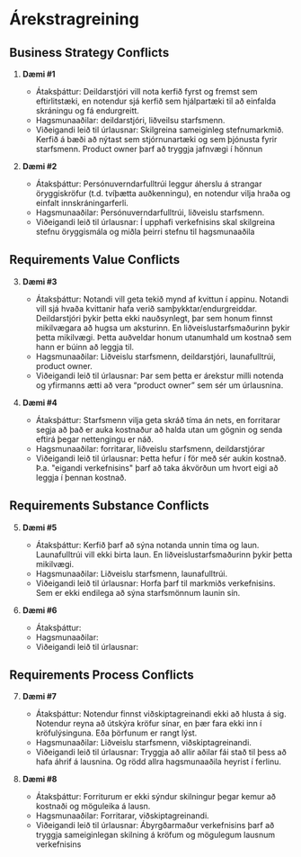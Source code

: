 # Árekstragreining

## Business Strategy Conflicts
1. **Dæmi #1**  
   - Átaksþáttur: Deildarstjóri vill nota kerfið fyrst og fremst sem eftirlitstæki, en notendur sjá kerfið sem hjálpartæki til að einfalda skráningu og fá endurgreitt.
   - Hagsmunaaðilar: deildarstjóri, liðveilsu starfsmenn.
   - Viðeigandi leið til úrlausnar: Skilgreina sameiginleg stefnumarkmið. Kerfið á bæði að nýtast sem stjórnunartæki og sem þjónusta fyrir starfsmenn. Product owner þarf að tryggja jafnvægi í hönnun

2. **Dæmi #2**  
   - Átaksþáttur: Persónuverndarfulltrúi leggur áherslu á strangar öryggiskröfur (t.d. tvíþætta auðkenningu), en notendur vilja hraða og einfalt innskráningarferli.
   - Hagsmunaaðilar: Persónuverndarfulltrúi, liðveislu starfsmenn.
   - Viðeigandi leið til úrlausnar: Í upphafi verkefnisins skal skilgreina stefnu öryggismála og miðla þeirri stefnu til hagsmunaaðila

## Requirements Value Conflicts
3. **Dæmi #3**  
   - Átaksþáttur: Notandi vill geta tekið mynd af kvittun í appinu. Notandi vill sjá hvaða kvittanir hafa verið samþykktar/endurgreiddar. Deildarstjóri þykir þetta ekki nauðsynlegt, þar sem honum finnst mikilvægara að hugsa um aksturinn. En liðveislustarfsmaðurinn þykir þetta mikilvægi. Þetta auðveldar honum utanumhald um kostnað sem hann er búinn að leggja til.
   - Hagsmunaaðilar: Liðveislu starfsmenn, deildarstjóri, launafulltrúi, product owner.
   - Viðeigandi leið til úrlausnar: Þar sem þetta er árekstur milli notenda og yfirmanns ætti að vera “product owner” sem sér um úrlausnina.

4. **Dæmi #4**  
   - Átaksþáttur: Starfsmenn vilja geta skráð tíma án nets, en forritarar segja að það er auka kostnaður að halda utan um gögnin og senda eftirá þegar nettengingu er náð.
   - Hagsmunaaðilar: forritarar, liðveislu starfsmenn, deildarstjórar
   - Viðeigandi leið til úrlausnar: Þetta hefur í för með sér aukin kostnað. Þ.a. "eigandi verkefnisins" þarf að taka ákvörðun um hvort eigi að leggja í þennan kostnað.

## Requirements Substance Conflicts
5. **Dæmi #5**  
   - Átaksþáttur: Kerfið þarf að sýna notanda unnin tíma og laun. Launafulltrúi vill ekki birta laun. En liðveislustarfsmaðurinn þykir þetta mikilvægi. 
   - Hagsmunaaðilar: Liðveislu starfsmenn, launafulltrúi.
   - Viðeigandi leið til úrlausnar: Horfa þarf til markmiðs verkefnisins. Sem er ekki endilega að sýna starfsmönnum launin sín.


6. **Dæmi #6**  
   - Átaksþáttur: 
   - Hagsmunaaðilar:
   - Viðeigandi leið til úrlausnar:

## Requirements Process Conflicts
7. **Dæmi #7**  
   - Átaksþáttur: Notendur finnst viðskiptagreinandi ekki að hlusta á sig. Notendur reyna að útskýra kröfur sínar, en þær fara ekki inn í kröfulýsinguna. Eða þörfunum er rangt lýst.
   - Hagsmunaaðilar: Liðveislu starfsmenn, viðskiptagreinandi.
   - Viðeigandi leið til úrlausnar: Tryggja að allir aðilar fái stað til þess að hafa áhrif á lausnina. Og rödd allra hagsmunaaðila heyrist í ferlinu.


8. **Dæmi #8**  
   - Átaksþáttur: Forriturum er ekki sýndur skilningur þegar kemur að kostnaði og möguleika á lausn. 
   - Hagsmunaaðilar: Forritarar, viðskiptagreinandi.
   - Viðeigandi leið til úrlausnar: Ábyrgðarmaður verkefnisins þarf að tryggja sameiginlegan skilning á kröfum og mögulegum lausnum verkefnisins
